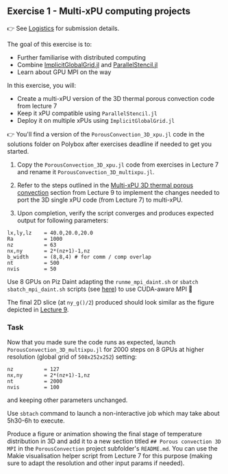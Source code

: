<!--This file was generated, do not modify it.-->
## Exercise 1 - **Multi-xPU computing projects**

👉 See [Logistics](/logistics/#submission) for submission details.

The goal of this exercise is to:
- Further familiarise with distributed computing
- Combine [ImplicitGlobalGrid.jl](https://github.com/eth-cscs/ImplicitGlobalGrid.jl) and [ParallelStencil.jl](https://github.com/omlins/ParallelStencil.jl)
- Learn about GPU MPI on the way

In this exercise, you will:
- Create a multi-xPU version of the 3D thermal porous convection code from lecture 7
- Keep it xPU compatible using `ParallelStencil.jl`
- Deploy it on multiple xPUs using `ImplicitGlobalGrid.jl`

👉 You'll find a version of the `PorousConvection_3D_xpu.jl` code in the solutions folder on Polybox after exercises deadline if needed to get you started.

1. Copy the `PorousConvection_3D_xpu.jl` code from exercises in Lecture 7 and rename it `PorousConvection_3D_multixpu.jl`.

2. Refer to the steps outlined in the [Multi-xPU 3D thermal porous convection](#multi_-_xpu_3d_thermal_porous_convection) section from Lecture 9 to implement the changes needed to port the 3D single xPU code (from Lecture 7) to multi-xPU.

3. Upon completion, verify the script converges and produces expected output for following parameters:

````julia:ex1
lx,ly,lz    = 40.0,20.0,20.0
Ra          = 1000
nz          = 63
nx,ny       = 2*(nz+1)-1,nz
b_width     = (8,8,4) # for comm / comp overlap
nt          = 500
nvis        = 50
````

Use 8 GPUs on Piz Daint adapting the `runme_mpi_daint.sh` or `sbatch sbatch_mpi_daint.sh` scripts (see [here](/software_install/#cuda-aware_mpi_on_piz_daint)) to use CUDA-aware MPI 🚀

The final 2D slice (at `ny_g()/2`) produced should look similar as the figure depicted in [Lecture 9](#benchmark_run).

### Task

Now that you made sure the code runs as expected, launch `PorousConvection_3D_multixpu.jl` for 2000 steps on 8 GPUs at higher resolution (global grid of `508x252x252`) setting:

````julia:ex2
nz          = 127
nx,ny       = 2*(nz+1)-1,nz
nt          = 2000
nvis        = 100
````

and keeping other parameters unchanged.

Use `sbtach` command to launch a non-interactive job which may take about 5h30-6h to execute.

Produce a figure or animation showing the final stage of temperature distribution in 3D and add it to a new section titled `## Porous convection 3D MPI` in the `PorousConvection` project subfolder's `README.md`. You can use the Makie visualisation helper script from Lecture 7 for this purpose (making sure to adapt the resolution and other input params if needed).

